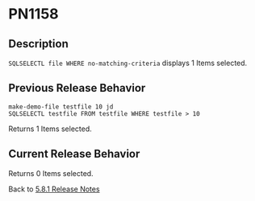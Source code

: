 # PN1158

<PageHeader />

## Description

`SQLSELECTL file WHERE no-matching-criteria` displays 1 Items selected.

## Previous Release Behavior

```
make-demo-file testfile 10 jd
SQLSELECTL testfile FROM testfile WHERE testfile > 10
```

Returns 1 Items selected.

## Current Release Behavior

Returns 0 Items selected.

Back to [5.8.1 Release Notes](./../README.md)
  
<PageFooter />
